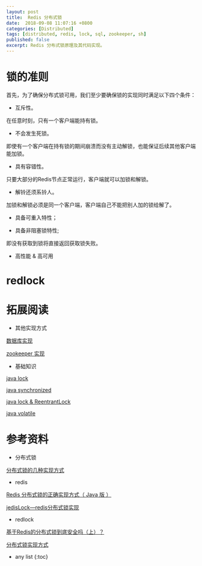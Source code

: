 ```yaml
---
layout: post
title:  Redis 分布式锁
date:  2018-09-08 11:07:16 +0800
categories: [Distributed]
tags: [distributed, redis, lock, sql, zookeeper, sh]
published: false
excerpt: Redis 分布式锁原理及其代码实现。
---
```


# 锁的准则

首先，为了确保分布式锁可用，我们至少要确保锁的实现同时满足以下四个条件：

- 互斥性。

在任意时刻，只有一个客户端能持有锁。

- 不会发生死锁。

即使有一个客户端在持有锁的期间崩溃而没有主动解锁，也能保证后续其他客户端能加锁。

- 具有容错性。

只要大部分的Redis节点正常运行，客户端就可以加锁和解锁。

- 解铃还须系铃人。

加锁和解锁必须是同一个客户端，客户端自己不能把别人加的锁给解了。

- 具备可重入特性；

- 具备非阻塞锁特性;

即没有获取到锁将直接返回获取锁失败。

- 高性能 & 高可用


# redlock

# 拓展阅读

- 其他实现方式

[数据库实现](https://houbb.github.io/2018/09/08/distributed-lock-sql)

[zookeeper 实现](https://houbb.github.io/2018/09/08/distributed-lock-zookeeper)

- 基础知识

[java lock](https://houbb.github.io/2017/08/25/lock)

[java synchronized](https://houbb.github.io/2018/07/25/java-concurrency-09-sync)

[java lock & ReentrantLock](https://houbb.github.io/2018/07/29/jmm-07-lock)

[java volatile](https://houbb.github.io/2018/07/27/jmm-05-volatile)

# 参考资料

- 分布式锁

[分布式锁的几种实现方式](https://juejin.im/entry/5a502ac2518825732b19a595)

- redis

[Redis 分布式锁的正确实现方式（ Java 版 ）](http://www.importnew.com/27477.html)

[jedisLock—redis分布式锁实现](https://www.cnblogs.com/0201zcr/p/5942748.html)

- redlock

[基于Redis的分布式锁到底安全吗（上）？](http://zhangtielei.com/posts/blog-redlock-reasoning.html)

[分布式锁实现方式](https://runnerliu.github.io/2018/05/06/distlock/)

* any list
{:toc}